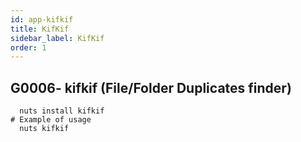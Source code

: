 ```yaml
---
id: app-kifkif
title: KifKif
sidebar_label: KifKif
order: 1
---
```



## G0006- kifkif (File/Folder Duplicates finder)
```
  nuts install kifkif
# Example of usage
  nuts kifkif
```
